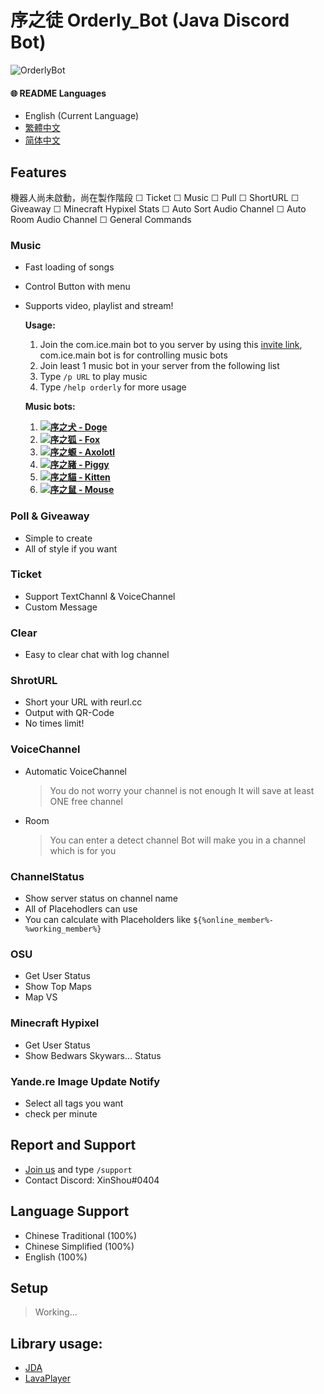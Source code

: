 # 序之徒 Orderly\_Bot \(Java Discord Bot\)

![OrderlyBot](https://cdn.discordapp.com/avatars/576747435653595136/23f83723ab3be18ee7d6189fcd39df99.webp?size=256)
#### 🌐 README Languages

- English (Current Language)
- [繁體中文](https://github.com/IceLeiYu/OrderlyDiscordBot/blob/master/README/zh_tw.md)
- [简体中文](https://github.com/IceLeiYu/OrderlyDiscordBot/blob/master/README/zh_cn.md)

## Features

機器人尚未啟動，尚在製作階段
  &#9744; Ticket
  &#9744; Music
  &#9744; Pull
  &#9744; ShortURL
  &#9744; Giveaway
  &#9744; Minecraft Hypixel Stats
  &#9744; Auto Sort Audio Channel
  &#9744; Auto Room Audio Channel
  &#9744; General Commands



### Music

* Fast loading of songs
* Control Button with menu
* Supports video, playlist and stream!
  
  **Usage:**
  
  1. Join the com.ice.main bot to you server by using this [invite link](https://reurl.cc/eE78aM), com.ice.main bot is for controlling music bots
  2. Join least 1 music bot in your server from the following list
  3. Type `/p URL` to play music
  4. Type `/help orderly` for more usage
  
  **Music bots:**
  
  1. [![](https://cdn.discordapp.com/avatars/608080618898849825/6bf20f20f4dfb85500db342d831c7cd5.webp?size=16)**序之犬 - Doge**](https://reurl.cc/eE7Nz7)
  2. [![](https://cdn.discordapp.com/avatars/867312327044628480/fd049658e162fdb3fc86feef61073a9d.webp?size=16)**序之狐 - Fox**](https://reurl.cc/lR4xDj)
  3. [![](https://cdn.discordapp.com/avatars/679330758191480864/2cc6036643f6d1162232a959117eaf8f.webp?size=16)**序之螈 - Axolotl**](https://reurl.cc/mL4m0A)
  4. [![](https://cdn.discordapp.com/avatars/635474017037451275/6f13e1dac1283aa3ca30b4a48f083ec4.webp?size=16)**序之豬 - Piggy**](https://reurl.cc/GmL34A)
  5. [![](https://cdn.discordapp.com/avatars/867311259593998347/df8d89e908718c50fbcfb5e734a5130e.webp?size=16)**序之貓 - Kitten**](https://reurl.cc/EnL9p0)
  6. [![](https://cdn.discordapp.com/avatars/879381238153097297/4ff436ecfd74f1cbb0dec2dd94d96a57.webp?size=16)**序之鼠 - Mouse**](https://reurl.cc/rgmvA1)

### Poll & Giveaway

* Simple to create
* All of style if you want

### Ticket

* Support TextChannl & VoiceChannel
* Custom Message

### Clear

* Easy to clear chat with log channel


### ShrotURL

* Short your URL with reurl.cc
* Output with QR-Code
* No times limit!

### VoiceChannel

* Automatic VoiceChannel

  > You do not worry your channel is not enough It will save at least ONE free channel

* Room

  > You can enter a detect channel Bot will make you in a channel which is for you

### ChannelStatus

* Show server status on channel name
* All of Placehodlers can use
* You can calculate with Placeholders like `${%online_member%-%working_member%}`

### OSU

* Get User Status
* Show Top Maps
* Map VS

### Minecraft Hypixel

* Get User Status
* Show Bedwars Skywars... Status

### Yande.re Image Update Notify

* Select all tags you want
* check per minute

## Report and Support

* [Join us](https://discord.gg/ZV3PaCscc7) and type `/support` 
* Contact Discord: XinShou\#0404 

## Language Support

* Chinese Traditional \(100%\)
* Chinese Simplified \(100%\)
* English \(100%\)

## Setup

> Working...

## Library usage:

* [JDA](https://github.com/DV8FromTheWorld/JDA)
* [LavaPlayer](https://github.com/sedmelluq/lavaplayer)

